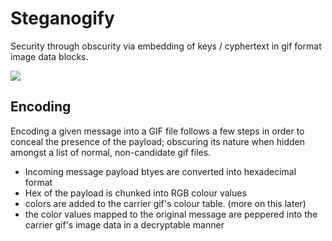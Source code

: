 # Steganogify
Security through obscurity via embedding of keys / cyphertext in gif format image data blocks.


![](https://media.giphy.com/media/tivXpQud8dPy0/giphy.gif)



## Encoding

Encoding a given message into a GIF file follows a few steps in order to conceal the presence of the payload; obscuring its nature when hidden amongst a list of normal, non-candidate gif files.

* Incoming message payload btyes are converted into hexadecimal format
* Hex of the payload is chunked into RGB colour values
* colors are added to the carrier gif's colour table. (more on this later)
* the color values mapped to the original message are peppered into the carrier gif's image data in a decryptable manner